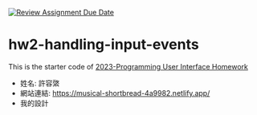 [![Review Assignment Due Date](https://classroom.github.com/assets/deadline-readme-button-8d59dc4de5201274e310e4c54b9627a8934c3b88527886e3b421487c677d23eb.svg)](https://classroom.github.com/a/vtMjwcap)
# hw2-handling-input-events
This is the starter code of [2023-Programming User Interface Homework](https://hackmd.io/@akairisu/HkUibgmx3)
* 姓名: 許容綮
* 網站連結: https://musical-shortbread-4a9982.netlify.app/
* 我的設計
